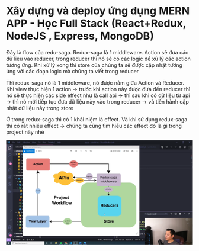 # Xây dựng và deploy ứng dụng MERN APP - Học Full Stack (React+Redux, NodeJS , Express, MongoDB)

Đây là flow của redu-saga. Redux-saga là 1 middleware. Action sẽ đưa các dữ liệu vào reducer, trong reducer thì nó sẽ có các logic để xử lý các action tương ứng. Khi xử lý xong thì store của chúng ta sẽ được cập nhật tương ứng với các đoạn logic mà chúng ta viết trong reducer

Thì redux-saga nó là 1 middleware, nó được nằm giữa Action và Reducer. Khi view thực hiện 1 action -> trước khi action này được đưa đến reducer thì nó sẽ thực hiện các side effect như là call api -> thì sau khi có dữ liệu từ api -> thì nó mới tiếp tục đưa dữ liệu này vào trong reducer -> và tiến hành cập nhật dữ liệu này trong store

Ở trong redux-saga thì có 1 khái niệm là effect. Và khi sử dụng redux-saga thì có rất nhiều effect -> chúng ta cùng tìm hiểu các effect đó là gì trong project này nhé

![alt text](image.png)
